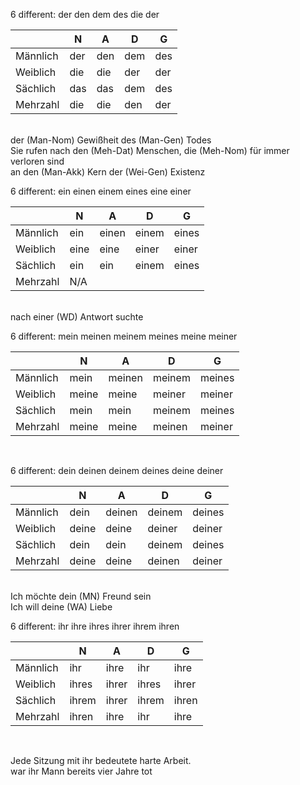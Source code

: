 
6 different: der den dem des die der

|        | N   |  A | D  | G |
|-----   | -   |  - | -  | - |
|Männlich| der |den |dem |des| 
|Weiblich| die |die |der |der|
|Sächlich| das |das |dem |des|
|Mehrzahl| die |die |den |der|


<br />
der (Man-Nom) Gewißheit des (Man-Gen) Todes  
<br />
Sie rufen nach den (Meh-Dat) Menschen, die (Meh-Nom) für immer verloren sind 
<br />
an den (Man-Akk) Kern der (Wei-Gen) Existenz 
<br />


<p/>
6 different: ein einen einem eines eine einer

|        | N   |  A | D  | G |
|-----   | -   |  - | -  | - |
|Männlich| ein| einen| einem| eines| 
|Weiblich| eine| eine| einer| einer|
|Sächlich| ein| ein| einem| eines|
|Mehrzahl| N/A


<br />
nach einer (WD) Antwort suchte
<br />




6 different: mein meinen meinem meines meine meiner

|        | N   |  A | D  | G |
|-----   | -   |  - | -  | - |
|Männlich| mein |meinen |meinem |meines|
|Weiblich| meine |meine |meiner |meiner|
|Sächlich| mein  |mein  |meinem |meines|
|Mehrzahl| meine |meine |meinen |meiner|


<br />




6 different: dein deinen deinem deines deine deiner

|        | N   |  A | D  | G |
|-----   | -   |  - | -  | - |
|Männlich| dein |deinen |deinem |deines|
|Weiblich| deine |deine |deiner |deiner|
|Sächlich| dein  |dein  |deinem |deines|
|Mehrzahl| deine |deine |deinen |deiner|

<br />
Ich möchte dein (MN) Freund sein  
<br />
Ich will deine (WA) Liebe 
<p/>


6 different: ihr ihre ihres ihrer ihrem ihren

|        | N   |  A | D  | G |
|-----   | -   |  - | -  | - |
|Männlich| ihr   |ihre  |ihr   |ihre|
|Weiblich| ihres |ihrer |ihres |ihrer|
|Sächlich| ihrem |ihrer |ihrem |ihren|
|Mehrzahl| ihren |ihre  |ihr   |ihre|

<br />

Jede Sitzung mit ihr bedeutete harte Arbeit. 
<br />
war ihr Mann bereits vier Jahre tot

<br />


